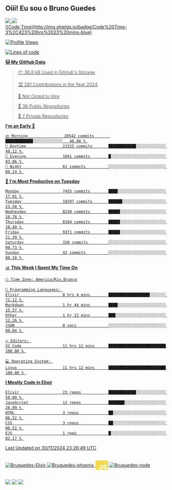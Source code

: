 ## Oiii! Eu sou o Bruno Guedes
 <div>
  <a href="https://github.com/bruguedes">
  <img height="180em" src="https://github-readme-stats.vercel.app/api?username=bruguedes&show_icons=true&theme=dark&include_all_commits=true&count_private=true"/>
  <img height="180em" src="https://github-readme-stats.vercel.app/api/top-langs/?username=bruguedes&layout=compact&langs_count=7&theme=dark"/>
</div>
<div>
  <!--START_SECTION:waka-->
![Code Time](http://img.shields.io/badge/Code%20Time-3%2C423%20hrs%2023%20mins-blue)

![Profile Views](http://img.shields.io/badge/Profile%20Views-0-blue)

![Lines of code](https://img.shields.io/badge/From%20Hello%20World%20I%27ve%20Written-8.3%20million%20lines%20of%20code-blue)

**🐱 My GitHub Data** 

> 📦 36.8 kB Used in GitHub's Storage 
 > 
> 🏆 281 Contributions in the Year 2024
 > 
> 🚫 Not Opted to Hire
 > 
> 📜 36 Public Repositories 
 > 
> 🔑 7 Private Repositories 
 > 
**I'm an Early 🐤** 

```text
🌞 Morning                20542 commits       ████████████░░░░░░░░░░░░░   46.88 % 
🌆 Daytime                21525 commits       ████████████░░░░░░░░░░░░░   49.12 % 
🌃 Evening                1691 commits        █░░░░░░░░░░░░░░░░░░░░░░░░   03.86 % 
🌙 Night                  61 commits          ░░░░░░░░░░░░░░░░░░░░░░░░░   00.14 % 
```
📅 **I'm Most Productive on Tuesday** 

```text
Monday                   7455 commits        ████░░░░░░░░░░░░░░░░░░░░░   17.01 % 
Tuesday                  10297 commits       ██████░░░░░░░░░░░░░░░░░░░   23.50 % 
Wednesday                8230 commits        █████░░░░░░░░░░░░░░░░░░░░   18.78 % 
Thursday                 8104 commits        █████░░░░░░░░░░░░░░░░░░░░   18.49 % 
Friday                   9371 commits        █████░░░░░░░░░░░░░░░░░░░░   21.39 % 
Saturday                 320 commits         ░░░░░░░░░░░░░░░░░░░░░░░░░   00.73 % 
Sunday                   42 commits          ░░░░░░░░░░░░░░░░░░░░░░░░░   00.10 % 
```


📊 **This Week I Spent My Time On** 

```text
🕑︎ Time Zone: America/Rio_Branco

💬 Programming Languages: 
Elixir                   8 hrs 4 mins        ██████████████████░░░░░░░   72.12 % 
Markdown                 1 hr 44 mins        ████░░░░░░░░░░░░░░░░░░░░░   15.57 % 
Other                    1 hr 22 mins        ███░░░░░░░░░░░░░░░░░░░░░░   12.26 % 
JSON                     0 secs              ░░░░░░░░░░░░░░░░░░░░░░░░░   00.04 % 

🔥 Editors: 
VS Code                  11 hrs 12 mins      █████████████████████████   100.00 % 

💻 Operating System: 
Linux                    11 hrs 12 mins      █████████████████████████   100.00 % 
```

**I Mostly Code in Elixir** 

```text
Elixir                   23 repos            ████████████░░░░░░░░░░░░░   50.00 % 
JavaScript               12 repos            ███████░░░░░░░░░░░░░░░░░░   26.09 % 
HTML                     3 repos             ██░░░░░░░░░░░░░░░░░░░░░░░   06.52 % 
CSS                      3 repos             ██░░░░░░░░░░░░░░░░░░░░░░░   06.52 % 
EJS                      1 repo              █░░░░░░░░░░░░░░░░░░░░░░░░   02.17 % 
```




 Last Updated on 30/11/2024 23:26:49 UTC
<!--END_SECTION:waka-->
</div>
<div style="display: inline_block"><br>
  <img align="center" alt="Bruguedes-Elixir" height="30" width="40" src="https://cdn.jsdelivr.net/gh/devicons/devicon/icons/elixir/elixir-original.svg">
   <img align="center" alt="Bruguedes-phoenix" height="30" width="40" src="https://cdn.jsdelivr.net/gh/devicons/devicon/icons/phoenix/phoenix-original.svg">
  <img align="center" alt="Bruguedes-JavaScript" height="30" width="40" src="https://raw.githubusercontent.com/devicons/devicon/master/icons/javascript/javascript-plain.svg">
  <img align="center" alt="Bruguedes-node" height="30" width="40" src="https://cdn.jsdelivr.net/gh/devicons/devicon/icons/nodejs/nodejs-plain.svg">

</div>

  ##

<div>
  <a href="https://instagram.com/bruguedes21" target="_blank"><img src="https://img.shields.io/badge/-Instagram-%23E4405F?style=for-the-badge&logo=instagram&logoColor=white" target="_blank"></a>
  <a href="https://www.linkedin.com/in/bruguesil/" target="_blank"><img src="https://img.shields.io/badge/-LinkedIn-%230077B5?style=for-the-badge&logo=linkedin&logoColor=white" target="_blank"></a>
  <a href="https://t.me/bruguesil" target="_blank"><img src="https://img.shields.io/badge/Telegram-2CA5E0?style=for-the-badge&logo=telegram&logoColor=white" target="_blank"></a>

</div>
